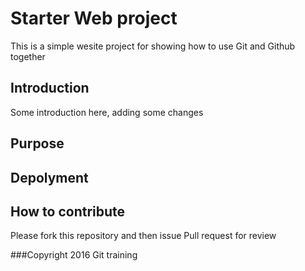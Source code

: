 # Starter Web project

This is a simple wesite project for showing how to use Git and Github together

## Introduction

Some introduction here, adding some changes
## Purpose
## Depolyment
## How to contribute
Please fork this repository and then issue Pull request for review


###Copyright
2016 Git training